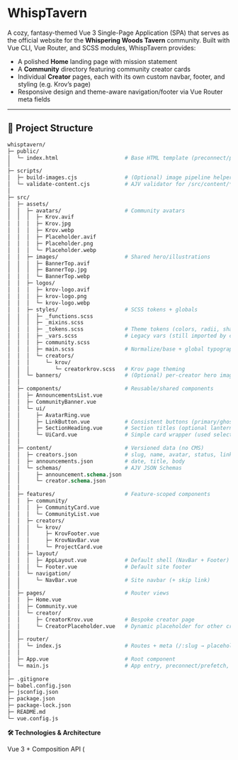# WhispTavern

A cozy, fantasy-themed Vue 3 Single-Page Application (SPA) that serves as the official website for the **Whispering Woods Tavern** community. Built with Vue CLI, Vue Router, and SCSS modules, WhispTavern provides:

- A polished **Home** landing page with mission statement
- A **Community** directory featuring community creator cards
- Individual **Creator** pages, each with its own custom navbar, footer, and styling (e.g. Krov’s page)
- Responsive design and theme-aware navigation/footer via Vue Router meta fields

---

## 📂 Project Structure

```graphql
whisptavern/
├─ public/
│  └─ index.html                     # Base HTML template (preconnect/prefetch)
│
├─ scripts/
│  ├─ build-images.cjs               # (Optional) image pipeline helper (AVIF/WebP)
│  └─ validate-content.cjs           # AJV validator for /src/content/*
│
├─ src/
│  ├─ assets/
│  │  ├─ avatars/                    # Community avatars
│  │  │  ├─ Krov.avif
│  │  │  ├─ Krov.jpg
│  │  │  ├─ Krov.webp
│  │  │  ├─ Placeholder.avif
│  │  │  ├─ Placeholder.png
│  │  │  └─ Placeholder.webp
│  │  ├─ images/                     # Shared hero/illustrations
│  │  │  ├─ BannerTop.avif
│  │  │  ├─ BannerTop.jpg
│  │  │  └─ BannerTop.webp
│  │  ├─ logos/
│  │  │  ├─ krov-logo.avif
│  │  │  ├─ krov-logo.png
│  │  │  └─ krov-logo.webp
│  │  ├─ styles/                     # SCSS tokens + globals
│  │  │  ├─ _functions.scss
│  │  │  ├─ _mixins.scss
│  │  │  ├─ _tokens.scss             # Theme tokens (colors, radii, shadows, spacing)
│  │  │  ├─ _vars.scss               # Legacy vars (still imported by components)
│  │  │  ├─ community.scss
│  │  │  ├─ main.scss                # Normalize/base + global typography
│  │  │  └─ creators/
│  │  │     └─ krov/
│  │  │        └─ creatorkrov.scss   # Krov page theming
│  │  └─ banners/                    # (Optional) per-creator hero images
│  │
│  ├─ components/                    # Reusable/shared components
│  │  ├─ AnnouncementsList.vue
│  │  ├─ CommunityBanner.vue
│  │  └─ ui/
│  │     ├─ AvatarRing.vue
│  │     ├─ LinkButton.vue           # Consistent buttons (primary/ghost, <a>/<RouterLink>)
│  │     ├─ SectionHeading.vue       # Section titles (optional lantern glow)
│  │     └─ UiCard.vue               # Simple card wrapper (used selectively)
│  │
│  ├─ content/                       # Versioned data (no CMS)
│  │  ├─ creators.json               # slug, name, avatar, status, links[], blurb, (optional banner)
│  │  ├─ announcements.json          # date, title, body
│  │  └─ schemas/                    # AJV JSON Schemas
│  │     ├─ announcement.schema.json
│  │     └─ creator.schema.json
│  │
│  ├─ features/                      # Feature-scoped components
│  │  ├─ community/
│  │  │  ├─ CommunityCard.vue
│  │  │  └─ CommunityList.vue
│  │  ├─ creators/
│  │  │  └─ krov/
│  │  │     ├─ KrovFooter.vue
│  │  │     ├─ KrovNavBar.vue
│  │  │     └─ ProjectCard.vue
│  │  ├─ layout/
│  │  │  ├─ AppLayout.vue            # Default shell (NavBar + Footer)
│  │  │  └─ Footer.vue               # Default site footer
│  │  └─ navigation/
│  │     └─ NavBar.vue               # Site navbar (+ skip link)
│  │
│  ├─ pages/                         # Router views
│  │  ├─ Home.vue
│  │  ├─ Community.vue
│  │  └─ creator/
│  │     ├─ CreatorKrov.vue          # Bespoke creator page
│  │     └─ CreatorPlaceholder.vue   # Dynamic placeholder for other creators
│  │
│  ├─ router/
│  │  └─ index.js                    # Routes + meta (/:slug → placeholder unless bespoke)
│  │
│  ├─ App.vue                        # Root component
│  └─ main.js                        # App entry, preconnect/prefetch, mount
│
├─ .gitignore
├─ babel.config.json
├─ jsconfig.json
├─ package.json
├─ package-lock.json
├─ README.md
└─ vue.config.js

```

**🛠️ Technologies & Architecture**

Vue 3 + Composition API (<script setup>)

Vue Router for client-side routing

SCSS Modules with @use for variables, mixins, functions

Dynamic theming for creator pages via route meta fields

Fetch GitHub API for “Recent Work” sections on creator pages

**✨ Customization**

To add a new creator, create:

src/assets/styles/creators/<name>/<name>.scss

src/features/creators/<name>/<Name>NavBar.vue and ...Footer.vue

src/pages/creator/Creator<Name>.vue, import your custom navbar/footer and SCSS.

Add a route entry in src/router/index.js with meta: { creator: '<name>' } for theme injection.
